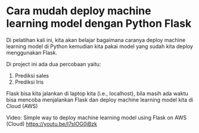# Cara mudah deploy machine learning model dengan Python Flask

Di pelatihan kali ini, kita akan belajar bagaimana caranya deploy machine learning model di Python kemudian kita pakai model yang sudah kita deploy menggunakan Flask. 

Di project ini ada dua percobaan yaitu: 

<ol>
<li>Prediksi sales </li>
<li>Prediksi Iris</li>
</ol>


Flask bisa kita jalankan di laptop kita (i.e., localhost), bila masih ada waktu bisa mencoba menjalankan Flask dan deploy machine learning model kita di Cloud (AWS) 


Video: Simple way to deploy machine learning model using Flask on AWS (Cloud) https://youtu.be/I7sIOG0jBzk
